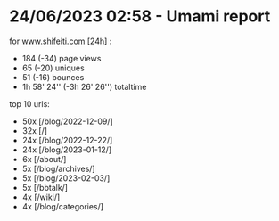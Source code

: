 # 24/06/2023 02:58 - Umami report
for www.shifeiti.com [24h] :

 - 184 (-34) page views
 - 65 (-20) uniques
 - 51 (-16) bounces
 - 1h 58' 24'' (-3h 26' 26'') totaltime


top 10 urls:
 - 50x [/blog/2022-12-09/]
 - 32x [/]
 - 24x [/blog/2022-12-22/]
 - 24x [/blog/2023-01-12/]
 - 6x [/about/]
 - 5x [/blog/archives/]
 - 5x [/blog/2023-02-03/]
 - 5x [/bbtalk/]
 - 4x [/wiki/]
 - 4x [/blog/categories/]


